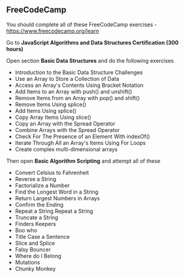 ## FreeCodeCamp

You should complete all of these FreeCodeCamp exercises - https://www.freecodecamp.org/learn

Go to **JavaScript Algorithms and Data Structures Certification (300 hours)**

Open section **Basic Data Structures** and do the following exercises

- Introduction to the Basic Data Structure Challenges
- Use an Array to Store a Collection of Data
- Access an Array's Contents Using Bracket Notation
- Add Items to an Array with push() and unshift()
- Remove Items from an Array with pop() and shift()
- Remove Items Using splice()
- Add Items Using splice()
- Copy Array Items Using slice()
- Copy an Array with the Spread Operator
- Combine Arrays with the Spread Operator
- Check For The Presence of an Element With indexOf()
- Iterate Through All an Array's Items Using For Loops
- Create complex multi-dimensional arrays

Then open **Basic Algorithm Scripting** and attempt all of these 

- Convert Celsius to Fahrenheit
- Reverse a String
- Factorialize a Number
- Find the Longest Word in a String
- Return Largest Numbers in Arrays
- Confirm the Ending
- Repeat a String Repeat a String
- Truncate a String
- Finders Keepers
- Boo who
- Title Case a Sentence
- Slice and Splice
- Falsy Bouncer
- Where do I Belong
- Mutations
- Chunky Monkey
